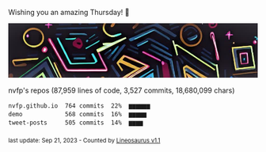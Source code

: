 Wishing you an amazing Thursday! 🎉

![banner](https://github.com/nvfp/nvfp/raw/main/assets/banner.jpg)

nvfp's repos (87,959 lines of code, 3,527 commits, 18,680,099 chars)

```txt
nvfp.github.io  764 commits  22%  ▆▆▆▆▆▆
demo            568 commits  16%  ▆▆▆▆▆
tweet-posts     505 commits  14%  ▆▆▆▆
```

<sub>last update: Sep 21, 2023 - Counted by [Lineosaurus v1.1](https://github.com/Lineosaurus/Lineosaurus)</sub>
